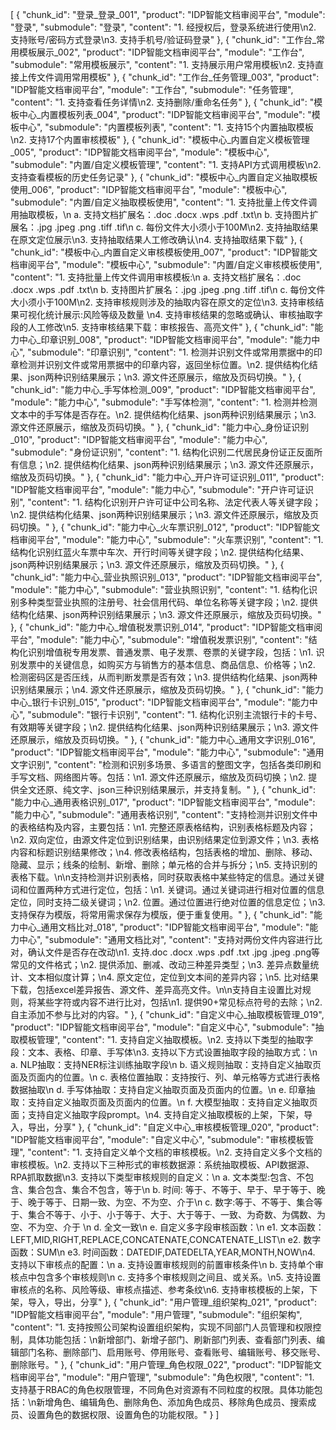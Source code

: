 [
  {
    "chunk_id": "登录_登录_001",
    "product": "IDP智能文档审阅平台",
    "module": "登录",
    "submodule": "登录",
    "content": "1. 经授权后，登录系统进行使用\n2. 支持账号/密码方式登录\n3. 支持手机号/验证码登录"
  },
  {
    "chunk_id": "工作台_常用模板展示_002",
    "product": "IDP智能文档审阅平台",
    "module": "工作台",
    "submodule": "常用模板展示",
    "content": "1. 支持展示用户常用模板\n2. 支持直接上传文件调用常用模板"
  },
  {
    "chunk_id": "工作台_任务管理_003",
    "product": "IDP智能文档审阅平台",
    "module": "工作台",
    "submodule": "任务管理",
    "content": "1. 支持查看任务详情\n2. 支持删除/重命名任务"
  },
  {
    "chunk_id": "模板中心_内置模板列表_004",
    "product": "IDP智能文档审阅平台",
    "module": "模板中心",
    "submodule": "内置模板列表",
    "content": "1. 支持15个内置抽取模板\n2. 支持17个内置审核模板"
  },
  {
    "chunk_id": "模板中心_内置自定义模板管理_005",
    "product": "IDP智能文档审阅平台",
    "module": "模板中心",
    "submodule": "内置/自定义模板管理",
    "content": "1. 支持API方式调用模板\n2. 支持查看模板的历史任务记录"
  },
  {
    "chunk_id": "模板中心_内置自定义抽取模板使用_006",
    "product": "IDP智能文档审阅平台",
    "module": "模板中心",
    "submodule": "内置/自定义抽取模板使用",
    "content": "1. 支持批量上传文件调用抽取模板，\n  a. 支持文档扩展名：.doc .docx .wps .pdf .txt\n  b. 支持图片扩展名：.jpg .jpeg .png .tiff .tif\n  c. 每份文件大小须小于100M\n2. 支持抽取结果在原文定位展示\n3. 支持抽取结果人工修改确认\n4. 支持抽取结果下载"
  },
  {
    "chunk_id": "模板中心_内置自定义审核模板使用_007",
    "product": "IDP智能文档审阅平台",
    "module": "模板中心",
    "submodule": "内置/自定义审核模板使用",
    "content": "1. 支持批量上传文件调用审核模板:\n  a. 支持文档扩展名：.doc .docx .wps .pdf .txt\n  b. 支持图片扩展名：.jpg .jpeg .png .tiff .tif\n  c. 每份文件大小须小于100M\n2. 支持审核规则涉及的抽取内容在原文的定位\n3. 支持审核结果可视化统计展示:风险等级及数量 \n4. 支持审核结果的忽略或确认、审核抽取字段的人工修改\n5. 支持审核结果下载：审核报告、高亮文件"
  },
  {
    "chunk_id": "能力中心_印章识别_008",
    "product": "IDP智能文档审阅平台",
    "module": "能力中心",
    "submodule": "印章识别",
    "content": "1. 检测并识别文件或常用票据中的印章检测并识别文件或常用票据中的印章内容，返回坐标位置。\n2. 提供结构化结果、json两种识别结果展示；\n3. 源文件还原展示，缩放及页码切换。"
  },
  {
    "chunk_id": "能力中心_手写体检测_009",
    "product": "IDP智能文档审阅平台",
    "module": "能力中心",
    "submodule": "手写体检测",
    "content": "1. 检测并检测文本中的手写体是否存在。\n2. 提供结构化结果、json两种识别结果展示；\n3. 源文件还原展示，缩放及页码切换。"
  },
  {
    "chunk_id": "能力中心_身份证识别_010",
    "product": "IDP智能文档审阅平台",
    "module": "能力中心",
    "submodule": "身份证识别",
    "content": "1. 结构化识别二代居民身份证正反面所有信息；\n2. 提供结构化结果、json两种识别结果展示；\n3. 源文件还原展示，缩放及页码切换。"
  },
  {
    "chunk_id": "能力中心_开户许可证识别_011",
    "product": "IDP智能文档审阅平台",
    "module": "能力中心",
    "submodule": "开户许可证识别",
    "content": "1. 结构化识别开户许可证中公司名称、法定代表人等关键字段；\n2. 提供结构化结果、json两种识别结果展示；\n3. 源文件还原展示，缩放及页码切换。"
  },
  {
    "chunk_id": "能力中心_火车票识别_012",
    "product": "IDP智能文档审阅平台",
    "module": "能力中心",
    "submodule": "火车票识别",
    "content": "1. 结构化识别红蓝火车票中车次、开行时间等关键字段；\n2. 提供结构化结果、json两种识别结果展示；\n3. 源文件还原展示，缩放及页码切换。"
  },
  {
    "chunk_id": "能力中心_营业执照识别_013",
    "product": "IDP智能文档审阅平台",
    "module": "能力中心",
    "submodule": "营业执照识别",
    "content": "1. 结构化识别多种类型营业执照的注册号、社会信用代码、单位名称等关键字段；\n2. 提供结构化结果、json两种识别结果展示；\n3. 源文件还原展示，缩放及页码切换。"
  },
  {
    "chunk_id": "能力中心_增值税发票识别_014",
    "product": "IDP智能文档审阅平台",
    "module": "能力中心",
    "submodule": "增值税发票识别",
    "content": "结构化识别增值税专用发票、普通发票、电子发票、卷票的关键字段，包括：\n1. 识别发票中的关键信息，如购买方与销售方的基本信息、商品信息、价格等；\n2. 检测密码区是否压线，从而判断发票是否有效；\n3. 提供结构化结果、json两种识别结果展示；\n4. 源文件还原展示，缩放及页码切换。"
  },
  {
    "chunk_id": "能力中心_银行卡识别_015",
    "product": "IDP智能文档审阅平台",
    "module": "能力中心",
    "submodule": "银行卡识别",
    "content": "1. 结构化识别主流银行卡的卡号、有效期等关键字段；\n2. 提供结构化结果、json两种识别结果展示；\n3. 源文件还原展示，缩放及页码切换。"
  },
  {
    "chunk_id": "能力中心_通用文字识别_016",
    "product": "IDP智能文档审阅平台",
    "module": "能力中心",
    "submodule": "通用文字识别",
    "content": "检测和识别多场景、多语言的整图文字，包括各类印刷和手写文档、网络图片等。包括：\n1. 源文件还原展示，缩放及页码切换；\n2. 提供全文还原、纯文字、json三种识别结果展示，并支持复制。"
  },
  {
    "chunk_id": "能力中心_通用表格识别_017",
    "product": "IDP智能文档审阅平台",
    "module": "能力中心",
    "submodule": "通用表格识别",
    "content": "支持检测并识别文件中的表格结构及内容，主要包括：\n1. 完整还原表格结构，识别表格标题及内容；\n2. 双向定位，由源文件定位到识别结果，由识别结果定位到源文件；\n3. 表格内容和标题识别结果修改；\n4. 修改表格结构，包括表格的增加、删除、移动、隐藏、显示；线条的绘制、新增、删除；单元格的合并与拆分；\n5. 支持识别的表格下载。\n\n支持检测并识别表格，同时获取表格中某些特定的信息。通过关键词和位置两种方式进行定位，包括：\n1. 关键词。通过关键词进行相对位置的信息定位，同时支持二级关键词；\n2. 位置。通过位置进行绝对位置的信息定位；\n3. 支持保存为模版，将常用需求保存为模版，便于重复使用。"
  },
  {
    "chunk_id": "能力中心_通用文档比对_018",
    "product": "IDP智能文档审阅平台",
    "module": "能力中心",
    "submodule": "通用文档比对",
    "content": "支持对两份文件内容进行比对，确认文件是否存在改动\n1. 支持.doc .docx .wps .pdf .txt .jpg .jpeg .png等常见的文件格式；\n2. 提供添加、删减、改动三种差异类型；\n3. 差异点数量统计、文本相似度计算；\n4. 原文定位，定位到文本间的差异内容；\n5. 比对结果下载，包括excel差异报告、源文件、差异高亮文件。\n\n支持自主设置比对规则，将某些字符或内容不进行比对，包括\n1. 提供90+常见标点符号的去除；\n2. 自主添加不参与比对的内容。"
  },
  {
    "chunk_id": "自定义中心_抽取模板管理_019",
    "product": "IDP智能文档审阅平台",
    "module": "自定义中心",
    "submodule": "抽取模板管理",
    "content": "1. 支持自定义抽取模板。\n2. 支持以下类型的抽取字段：文本、表格、印章、手写体\n3. 支持以下方式设置抽取字段的抽取方式：\n   a. NLP抽取：支持NER标注训练抽取字段\n   b. 语义规则抽取：支持自定义抽取页面及页面内的位置。\n   c. 表格位置抽取：支持按行、列、单元格等方式进行表格数据抽取\n   d. 手写体抽取：支持自定义抽取页面及页面内的位置。\n   e. 印章抽取：支持自定义抽取页面及页面内的位置。\n   f. 大模型抽取：支持自定义抽取页面；支持自定义抽取字段prompt。\n4. 支持自定义抽取模板的上架，下架，导入，导出，分享"
  },
  {
    "chunk_id": "自定义中心_审核模板管理_020",
    "product": "IDP智能文档审阅平台",
    "module": "自定义中心",
    "submodule": "审核模板管理",
    "content": "1. 支持自定义单个文档的审核模板。\n2. 支持自定义多个文档的审核模板。\n2. 支持以下三种形式的审核数据源：系统抽取模板、API数据源、RPA抓取数据\n3. 支持以下类型审核规则的自定义：\n   a. 文本类型:包含、不包含、集合包含、集合不包含，等于\n   b. 时间: 等于、不等于、早于、早于等于、晚于、晚于等于、日期一致、为空、不为空、介于\n   c. 数字:等于、不等于、集合等于、集合不等于、小于、小于等于、大于、大于等于、一致、为奇数、为偶数、为空、不为空、介于  \n   d. 全文一致\n   e. 自定义多字段审核函数：\n      e1. 文本函数：LEFT,MID,RIGHT,REPLACE,CONCATENATE,CONCATENATE_LIST\n      e2. 数字函数：SUM\n      e3. 时间函数：DATEDIF,DATEDELTA,YEAR,MONTH,NOW\n4. 支持以下审核点的配置：\n   a. 支持设置审核规则的前置审核条件\n   b. 支持单个审核点中包含多个审核规则\n   c. 支持多个审核规则之间且、或关系。\n5. 支持设置审核点的名称、风险等级、审核点描述、参考条纹\n6. 支持审核模板的上架，下架，导入，导出，分享"
  },
  {
    "chunk_id": "用户管理_组织架构_021",
    "product": "IDP智能文档审阅平台",
    "module": "用户管理",
    "submodule": "组织架构",
    "content": "1. 支持按照公司架构设置组织架构，实现不同部门人员管理和权限控制，具体功能包括：\n新增部门、新增子部门、刷新部门列表、查看部门列表、编辑部门名称、删除部门、启用账号、停用账号、查看账号、编辑账号、移交账号、删除账号。"
  },
  {
    "chunk_id": "用户管理_角色权限_022",
    "product": "IDP智能文档审阅平台",
    "module": "用户管理",
    "submodule": "角色权限",
    "content": "1. 支持基于RBAC的角色权限管理，不同角色对资源有不同粒度的权限。具体功能包括：\n新增角色、编辑角色、删除角色、添加角色成员、移除角色成员、搜索成员、设置角色的数据权限、设置角色的功能权限。"
  }
]